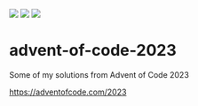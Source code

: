 ![](https://img.shields.io/badge/day%20📅-7-blue)
![](https://img.shields.io/badge/days%20completed-6-red)
![](https://img.shields.io/badge/stars%20⭐-13-yellow)

# advent-of-code-2023

Some of my solutions from Advent of Code 2023

https://adventofcode.com/2023